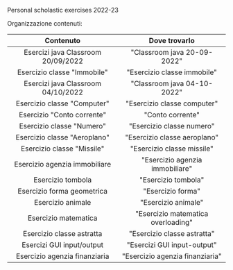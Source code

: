 Personal scholastic exercises 2022-23

Organizzazione contenuti:

|   Contenuto   | Dove trovarlo |
| :-------------: | :-------------: |
|  Esercizi java Classroom 20/09/2022  |  "Classroom java 20-09-2022"  |
|  Esercizio classe "Immobile"  |  "Esercizio classe immobile"  |
|  Esercizi java Classroom 04/10/2022  |  "Classroom java 04-10-2022"  |
|  Esercizio classe "Computer"  |  "Esercizio classe computer"  |
|  Esercizio "Conto corrente"  |  "Conto corrente"  |
|  Esercizio classe "Numero"  |  "Esercizio classe numero"  |
|  Esercizio classe "Aeroplano"  |  "Esercizio classe aeroplano"  |
|  Esercizio classe "Missile"  |  "Esercizio classe missile"  |
|  Esercizio agenzia immobiliare  |  "Esercizio agenzia immobiliare"  |
|  Esercizio tombola  |  "Esercizio tombola"  |
|  Esercizio forma geometrica  |  "Esercizio forma"  |
|  Esercizio animale  |  "Esercizio animale"  |
|  Esercizio matematica  |  "Esercizio matematica overloading"  |
|  Esercizio classe astratta  |  "Esercizio classe astratta"  |
|  Esercizi GUI input/output  |  "Esercizi GUI input-output"  |
|  Esercizio agenzia finanziaria  |  "Esercizio agenzia finanziaria"  |